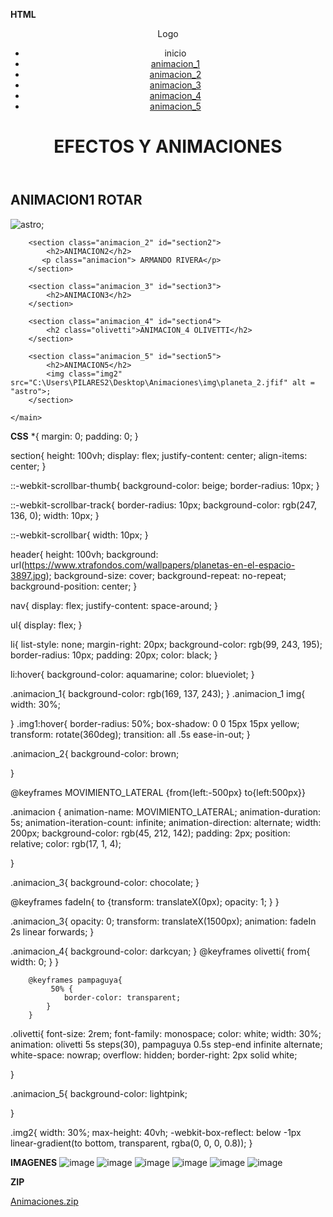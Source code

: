 **********HTML**********
<!DOCTYPE html>
<html lang="en">
<head>
    <meta charset="UTF-8">
    <meta http-equiv="X-UA-Compatible" content="IE=edge">
    <meta name="viewport" content="width=device-width, initial-scale=1.0">
    <title>Animaciones</title>
    <link rel="stylesheet" href="css/estilos.css">
</head>
<body>
    <header>
        <nav>
            <p>Logo</p>
            <ul>
                <li>inicio</li>
               <a href="#section1"> <li>animacion_1</li> </a>
               <a href="#section2"> <li>animacion_2</li> </a>
               <a href="#section3"> <li>animacion_3</li> </a>
               <a href="#section4"> <li>animacion_4</li> </a>
               <a href="#section5"> <li>animacion_5</li> </a>
            </ul>
        </nav>
        <h1>EFECTOS Y ANIMACIONES</h1>
    </header>
    <main>
        <section class="animacion_1" id="section1">
            <h2>ANIMACION1 ROTAR</h2> 
            <img class="img1" src="C:\Users\PILARES2\Desktop\Animaciones\img\planeta.jfif" alt = "astro">;
        </section>

        <section class="animacion_2" id="section2">
            <h2>ANIMACION2</h2> 
           <p class="animacion"> ARMANDO RIVERA</p>
        </section>

        <section class="animacion_3" id="section3">
            <h2>ANIMACION3</h2> 
        </section>

        <section class="animacion_4" id="section4">
            <h2 class="olivetti">ANIMACION_4 OLIVETTI</h2> 
        </section>

        <section class="animacion_5" id="section5">
            <h2>ANIMACION5</h2> 
            <img class="img2" src="C:\Users\PILARES2\Desktop\Animaciones\img\planeta_2.jfif" alt = "astro">;
        </section>

    </main>
</body>
</html>



**********CSS**********
*{
    margin: 0;
    padding: 0;
}


section{
    height: 100vh;
    display: flex;
    justify-content: center;
    align-items: center;
}

::-webkit-scrollbar-thumb{
    background-color: beige;
    border-radius: 10px;
}

::-webkit-scrollbar-track{
    border-radius: 10px;
    background-color: rgb(247, 136, 0);
    width: 10px;
}

::-webkit-scrollbar{
    width: 10px;
}

header{
    height: 100vh;
    background: url(https://www.xtrafondos.com/wallpapers/planetas-en-el-espacio-3897.jpg);
    background-size: cover;
    background-repeat: no-repeat;
    background-position: center;
}

nav{
    display: flex;
    justify-content: space-around;
}

ul{
    display: flex;
}

li{
    list-style: none;
    margin-right: 20px;
    background-color: rgb(99, 243, 195);
    border-radius: 10px;
    padding: 20px;
    color: black;
}

li:hover{
    background-color: aquamarine;
    color: blueviolet;
}


.animacion_1{
    background-color: rgb(169, 137, 243);
}
.animacion_1 img{
    width: 30%;

}
.img1:hover{
    border-radius: 50%;
    box-shadow: 0 0 15px 15px yellow;
    transform: rotate(360deg);
    transition: all .5s ease-in-out;
}


.animacion_2{
    background-color: brown;
  

}

@keyframes MOVIMIENTO_LATERAL {from{left:-500px} to{left:500px}}

.animacion {
    animation-name: MOVIMIENTO_LATERAL;
    animation-duration: 5s;
    animation-iteration-count: infinite;
    animation-direction: alternate;
    width: 200px;
    background-color: rgb(45, 212, 142);
    padding: 2px;
    position: relative;
    color: rgb(17, 1, 4);
    
}


.animacion_3{
    background-color: chocolate;
} 

@keyframes fadeIn{
    to
    {transform: translateX(0px);
     opacity: 1;
    }            }

.animacion_3{
    opacity: 0;
    transform: translateX(1500px);
    animation: fadeIn 2s linear forwards;
}


.animacion_4{
    background-color: darkcyan;
}
@keyframes olivetti{
    from{
        width: 0;
        }          }

        @keyframes pampaguya{
             50% {
                border-color: transparent;
            }
        }
.olivetti{
    font-size: 2rem;
    font-family: monospace;
    color: white;
    width: 30%;
    animation: olivetti 5s steps(30), pampaguya 0.5s step-end infinite alternate;
    white-space: nowrap;
    overflow: hidden;
    border-right: 2px solid white;

}

.animacion_5{
    background-color: lightpink;
   
}

.img2{
    width: 30%;
    max-height: 40vh;
    -webkit-box-reflect:
     below -1px
     linear-gradient(to bottom, transparent,
     rgba(0, 0, 0, 0.8));
}





**********IMAGENES**********
![image](https://user-images.githubusercontent.com/61428623/212503572-2748b592-6c55-4ff4-b3a7-d2fd1a291600.png)
![image](https://user-images.githubusercontent.com/61428623/212503577-3ee9f369-c606-4c6c-91eb-c15fb2bf1001.png)
![image](https://user-images.githubusercontent.com/61428623/212503580-e69aa66c-5a75-49eb-81bb-fe13147d943e.png)
![image](https://user-images.githubusercontent.com/61428623/212503584-5fe99e68-31c6-427b-b668-fd61b4c79433.png)
![image](https://user-images.githubusercontent.com/61428623/212503586-fca39878-2d3b-40d3-9214-9ceb64468400.png)
![image](https://user-images.githubusercontent.com/61428623/212503592-7511ce23-5ea5-4426-a839-db7366604280.png)





**********ZIP**********


[Animaciones.zip](https://github.com/Armando573/Diseno_Web/files/10473137/Animaciones.zip)

